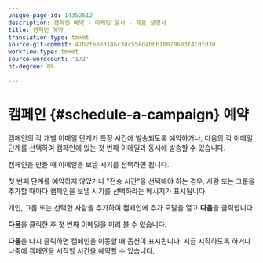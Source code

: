 ```yaml
---
unique-page-id: 14352612
description: 캠페인 예약 - 마케팅 문서 - 제품 설명서
title: 캠페인 예약
translation-type: tm+mt
source-git-commit: 47b2fee7d146c3dc558d4bbb10070683f4cdfd3d
workflow-type: tm+mt
source-wordcount: '172'
ht-degree: 0%

---
```



# 캠페인 {#schedule-a-campaign} 예약

캠페인의 각 개별 이메일 단계가 특정 시간에 발송되도록 예약하거나, 다음의 각 이메일 단계를 선택하여 캠페인에 있는 첫 번째 이메일과 동시에 발송할 수 있습니다.

캠페인을 만들 때 이메일을 보낼 시기를 선택하면 됩니다.

첫 번째 단계를 예약하지 않았거나 &quot;전송 시간&quot;을 선택해야 하는 경우, 사람 또는 그룹을 추가할 때마다 캠페인을 보낼 시기를 선택하라는 메시지가 표시됩니다.

개인, 그룹 또는 선택한 사람을 추가하여 캠페인에 추가 모달을 열고 **다음**&#x200B;을 클릭합니다.

**다음**&#x200B;을 클릭한 후 첫 번째 이메일을 미리 볼 수 있습니다.

**다음**을 다시 클릭하면 캠페인을 이동할 때 옵션이 표시됩니다. 지금 시작하도록 하거나 나중에 캠페인을 시작할 시간을 예약할 수 있습니다.
